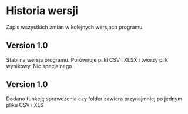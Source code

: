 # Historia wersji
Zapis wszystkich zmian w kolejnych wersjach programu

## Version 1.0
Stabilna wersja programu. Porównuje pliki CSV i XLSX i tworzy plik wynikowy. Nic specjalnego

## Version 1.0
Dodano funkcję sprawdzenia czy folder zawiera przynajmniej po jednym pliku CSV i XLS
